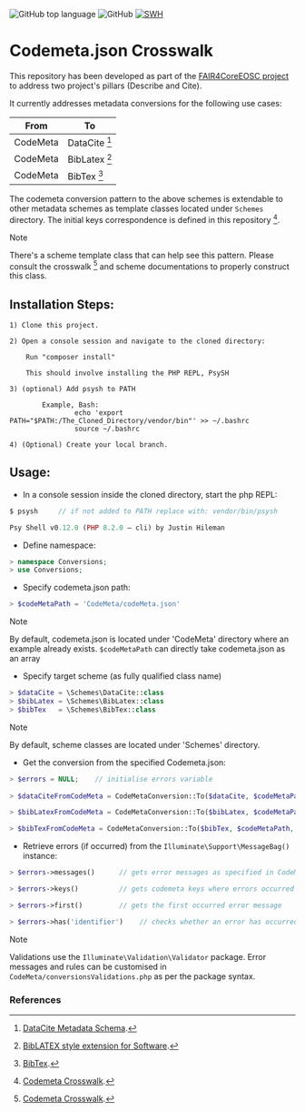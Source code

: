 ![GitHub top language](https://img.shields.io/github/languages/top/Ramy-Badr-Ahmed/codemetaCrosswalk)
![GitHub](https://img.shields.io/github/license/Ramy-Badr-Ahmed/codemetaCrosswalk)
[![SWH](https://archive.softwareheritage.org/badge/swh:1:dir:b6b2529f3e58e4af3d8966e3daa61877f4339a8b/)](https://archive.softwareheritage.org/swh:1:dir:b6b2529f3e58e4af3d8966e3daa61877f4339a8b;origin=https://github.com/Ramy-Badr-Ahmed/codemetaCrosswalk;visit=swh:1:snp:8d903de1f5effcbaf4be0d80292eec3006f28264;anchor=swh:1:rev:0cc131e62dd6533e35426e2aae1e4bde2181d7e7)

# Codemeta.json Crosswalk

This repository has been developed as part of the [FAIR4CoreEOSC project](https://faircore4eosc.eu/eosc-core-components/eosc-research-software-apis-and-connectors-rsac) to address two project's pillars (Describe and Cite).

It currently addresses metadata conversions for the following use cases:

| From     | To            |
|----------|---------------|
| CodeMeta | DataCite [^1] |
| CodeMeta | BibLatex [^2] |
| CodeMeta | BibTex [^3]   |

The codemeta conversion pattern to the above schemes is extendable to other metadata schemes as template classes located under `Schemes` directory. The initial keys correspondence is defined in this repository [^4].

> [!Note]
> There's a scheme template class that can help see this pattern. Please consult the crosswalk [^4] and scheme documentations to properly construct this class.

## Installation Steps:

    1) Clone this project.
    
    2) Open a console session and navigate to the cloned directory:
    
        Run "composer install"

        This should involve installing the PHP REPL, PsySH

    3) (optional) Add psysh to PATH
            
            Example, Bash: 
                    echo 'export PATH="$PATH:/The_Cloned_Directory/vendor/bin"' >> ~/.bashrc
                    source ~/.bashrc

    4) (Optional) Create your local branch.

## Usage:

- In a console session inside the cloned directory, start the php REPL:    

```php
$ psysh     // if not added to PATH replace with: vendor/bin/psysh

Psy Shell v0.12.0 (PHP 8.2.0 — cli) by Justin Hileman
```

- Define namespace:

```php
> namespace Conversions; 
> use Conversions;
```

- Specify codemeta.json path:

```php
> $codeMetaPath = 'CodeMeta/codeMeta.json'
```

> [!Note]
> By default, codemeta.json is located under 'CodeMeta' directory where an example already exists.
> `$codeMetaPath` can directly take codemeta.json as an array

- Specify target scheme (as fully qualified class name)

```php
> $dataCite = \Schemes\DataCite::class
> $bibLatex = \Schemes\BibLatex::class
> $bibTex   = \Schemes\BibTex::class
```

> [!Note]
> By default, scheme classes are located under 'Schemes' directory.

- Get the conversion from the specified Codemeta.json:

```php
> $errors = NULL;    // initialise errors variable
 
> $dataCiteFromCodeMeta = CodeMetaConversion::To($dataCite, $codeMetaPath, $errors)      // array-formatted

> $bibLatexFromCodeMeta = CodeMetaConversion::To($bibLatex, $codeMetaPath, $errors)      // string-formatted

> $bibTexFromCodeMeta = CodeMetaConversion::To($bibTex, $codeMetaPath, $errors)          // string-formatted
```

- Retrieve errors (if occurred) from the `Illuminate\Support\MessageBag()` instance:

```php
> $errors->messages()      // gets error messages as specified in CodeMeta/conversionsValidations.php

> $errors->keys()          // gets codemeta keys where errors occurred

> $errors->first()         // gets the first occurred error message

> $errors->has('identifier')    // checks whether an error has occurred in the codemeta `identifier` key
```

> [!Note]
> Validations use the `Illuminate\Validation\Validator` package.
> Error messages and rules can be customised in `CodeMeta/conversionsValidations.php` as per the package syntax.


### References
[^1]: [DataCite Metadata Schema](https://schema.datacite.org/meta/kernel-4.3/doc/DataCite-MetadataKernel_v4.3.pdf).
[^2]: [BibLATEX style extension for Software](https://ctan.math.washington.edu/tex-archive/macros/latex/contrib/biblatex-contrib/biblatex-software/software-biblatex.pdf).
[^3]: [BibTex](https://en.wikipedia.org/wiki/BibTeX).
[^4]: [Codemeta Crosswalk](https://github.com/codemeta/codemeta/blob/master/crosswalk.csv).        
